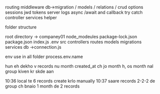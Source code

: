 routing
middleware
db->migration / models / relations / crud options
sessions
jwd tokens
server logs
async /await and callback
try catch
controller
services
helper


folder structure

root directory -> companey01
                  node_modeules
                   package-lock.json
                   package.json
                   index.js
                   .env
                   src
                      controllers
                      routes
                      models
                      migrations
                      services
                              db ->connection.js



env
use in all folder
process.env.name 









hun eh dekho v records nu month created_at ch jo month h, os month nal group kiven kr skde aan





10:36
local te 6 records create krlo manually
10:37
saare records 2-2-2 de group ch bnaio
1 month de 2 records






